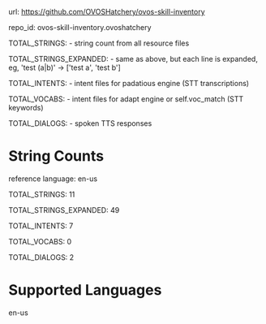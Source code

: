 
url: https://github.com/OVOSHatchery/ovos-skill-inventory

repo_id: ovos-skill-inventory.ovoshatchery

TOTAL_STRINGS:  - string count from all resource files

TOTAL_STRINGS_EXPANDED: - same as above, but each line is expanded, eg, 'test (a|b)' -> ['test a', 'test b']

TOTAL_INTENTS: - intent files for padatious engine (STT transcriptions)

TOTAL_VOCABS: - intent files for adapt engine or self.voc_match (STT keywords)

TOTAL_DIALOGS: - spoken TTS responses


# String Counts

reference language: en-us

TOTAL_STRINGS: 11  

TOTAL_STRINGS_EXPANDED: 49  

TOTAL_INTENTS: 7  

TOTAL_VOCABS: 0  

TOTAL_DIALOGS: 2  

# Supported Languages

en-us
